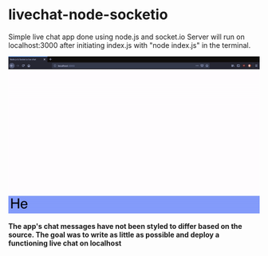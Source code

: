 # livechat-node-socketio

Simple live chat app done using node.js and socket.io Server will run on localhost:3000 after initiating index.js with "node index.js" in the terminal.

![](https://raw.githubusercontent.com/PG-8/livechat-node-socketio/master/livechat.gif)

**The app's chat messages have not been styled to differ based on the source. The goal was to write as little as possible and deploy a functioning live chat on localhost**
